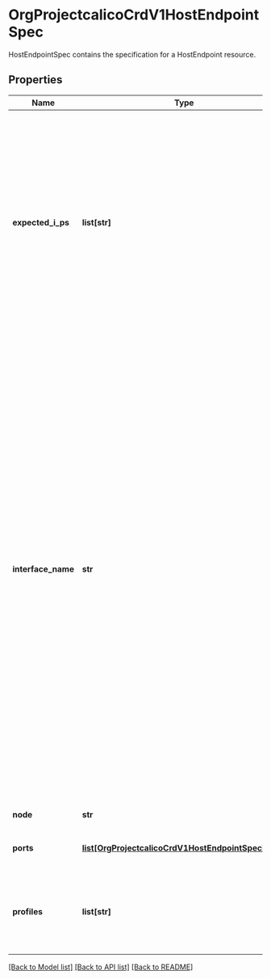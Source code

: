 # OrgProjectcalicoCrdV1HostEndpointSpec

HostEndpointSpec contains the specification for a HostEndpoint resource.
## Properties
Name | Type | Description | Notes
------------ | ------------- | ------------- | -------------
**expected_i_ps** | **list[str]** | The expected IP addresses (IPv4 and IPv6) of the endpoint. If \&quot;InterfaceName\&quot; is not present, Calico will look for an interface matching any of the IPs in the list and apply policy to that. Note:  When using the selector match criteria in an ingress or egress security Policy  or Profile, Calico converts the selector into a set of IP addresses. For host  endpoints, the ExpectedIPs field is used for that purpose. (If only the interface  name is specified, Calico does not learn the IPs of the interface for use in match  criteria.) | [optional] 
**interface_name** | **str** | Either \&quot;*\&quot;, or the name of a specific Linux interface to apply policy to; or empty.  \&quot;*\&quot; indicates that this HostEndpoint governs all traffic to, from or through the default network namespace of the host named by the \&quot;Node\&quot; field; entering and leaving that namespace via any interface, including those from/to non-host-networked local workloads.   If InterfaceName is not \&quot;*\&quot;, this HostEndpoint only governs traffic that enters or leaves the host through the specific interface named by InterfaceName, or - when InterfaceName is empty - through the specific interface that has one of the IPs in ExpectedIPs. Therefore, when InterfaceName is empty, at least one expected IP must be specified.  Only external interfaces (such as “eth0”) are supported here; it isn&#39;t possible for a HostEndpoint to protect traffic through a specific local workload interface.   Note: Only some kinds of policy are implemented for \&quot;*\&quot; HostEndpoints; initially just pre-DNAT policy.  Please check Calico documentation for the latest position. | [optional] 
**node** | **str** | The node name identifying the Calico node instance. | [optional] 
**ports** | [**list[OrgProjectcalicoCrdV1HostEndpointSpecPorts]**](OrgProjectcalicoCrdV1HostEndpointSpecPorts.md) | Ports contains the endpoint&#39;s named ports, which may be referenced in security policy rules. | [optional] 
**profiles** | **list[str]** | A list of identifiers of security Profile objects that apply to this endpoint. Each profile is applied in the order that they appear in this list.  Profile rules are applied after the selector-based security policy. | [optional] 

[[Back to Model list]](../README.md#documentation-for-models) [[Back to API list]](../README.md#documentation-for-api-endpoints) [[Back to README]](../README.md)


